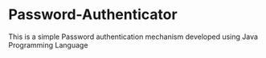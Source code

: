 # Password-Authenticator
This is a simple Password authentication mechanism developed using Java Programming Language
